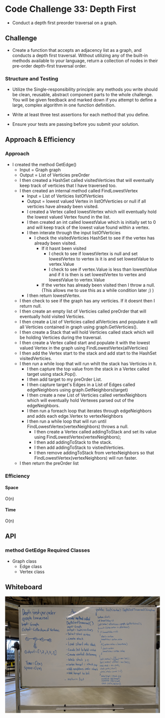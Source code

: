 
# Code Challenge 33: Depth First
 - Conduct a depth first preorder traversal on a graph.
## Challenge
- Create a function that accepts an adjacency list as a graph, and conducts a depth first traversal. Without utilizing any of the built-in methods available to your language, return a collection of nodes in their pre-order depth-first traversal order.
### Structure and Testing
- Utilize the Single-responsibility principle: any methods you write should be clean, reusable, abstract component parts to the whole challenge. You will be given feedback and marked down if you attempt to define a large, complex algorithm in one function definition.

- Write at least three test assertions for each method that you define.

- Ensure your tests are passing before you submit your solution.

## Approach & Efficiency
### Approach
- I created the method GetEdge()
  - Input = Graph graph
  - Output = List of Verticies preOrder
  - I then created a HashSet called visitedVerticies that will eventually keep track of verticies that I have traversed too.
  - I then created an internal method called FindLowestVertex
    - Input = List of Verticies listOfVerticies
    - Output = lowest valued Vertex in listOfVerticies or null if all verticies have already been visited.
    - I created a Vertex called lowestVertex which will eventually hold the lowest valued Vertex found in the list.
    - I then created an int called lowestValue which is initially set to 0 and will keep track of the lowest value found within a vertex.
    - I then interate through the input listOfVerticies
      - I check the visitedVerticies HashSet to see if the vertex has already been visited.
        - If it hasnt been visited
          - I check to see if lowestVertex is null and set lowestVertex to vertex is it is and set lowestValue to vertex.Value
          - I check to see if vertex.Value is less than lowestValue and if it is then is set lowestVertex to vertex and lowestValue to vertex.Value
        - If the vertex has already been visited then I throw a null. (This allows me to use this as a while condition later ;) )
    - I then return lowestVertex.
  - I then check to see if the graph has any verticies. If it doesnt then I return null.
  - I then create an empty list of Verticies called preOrder that will eventually hold visited Verticies.
  - I then create a List of Verticies called allVerticies and populate it will all Verticies contained in graph using graph.GetVerticies().
  - I then create a Stack that will hold Verticies called stack which will be holding Verticies during the traversal.
  - I then create a Vertex called start and populate it with the lowest valued Vertex in the graph using FindLowestVertex(allVerticies)
  - I then add the Vertex start to the stack and add start to the HashSet visitedVerticies.
  - I then run a while loop that will run whilt the stack has Verticies in it.
    - I then capture the top value from the stack in a Vertex called target using stack.Pop().
    - I then add target to my preOrder List.
    - I then capture target's Edges in a List of Edges called edgeNeighbors using graph.GetNeighbors(target)
    - I then create a new List of Verticies called vertexNeighbors which will eventually hold Vertexes parsed out of the edgeNeighbors.
    - I then run a foreach loop that iterates through edgeNeighbors and adds each edge.Vertex to vertexNeighbors
    - I then run a while loop that will run until FindLowestVertex(vertexNeighbors) throws a null.
      - I then create a Vertex called addingToStack and set its value using FindLowestVertex(vertexNeighbors);
      - I then add addingToStack to the stack.
      - I then add addingToStack to vistiedVerticies.
      - I then remove addingToStack from vertexNeighbors so that FindLowestVertex(vertexNeighbors) will run faster.
  - I then return the preOrder list
  
   
### Efficiency
#### Space
O(n)
#### Time
O(n)

## API
### method GetEdge Required Classes

- Graph class
  - Edge class
  - Vertex class

## Whiteboard
![whiteboard image](./assets/Whiteboard.jpg)